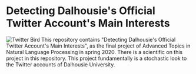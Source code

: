 # Detecting Dalhousie's Official Twitter Account's Main Interests
![Twitter Bird](https://github.com/mirerfangheibi/Adv.-Topics-in-NLP/raw/master/twitterbird.png)
This repository contains "Detecting Dalhousie's Official Twitter Account's Main Interests", as the final project of Advanced Topics in Natural Language Processing in spring 2020. There is a scientific on this project in this repository. This project fundamentally is a stochastic look to the Twitter accounts of Dalhousie University.
